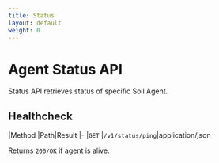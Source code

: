 ```yaml
---
title: Status
layout: default
weight: 0
---
```


# Agent Status API

Status API retrieves status of specific Soil Agent.

## Healthcheck

|Method |Path|Result
|-
|`GET` |`/v1/status/ping`|application/json


Returns `200/OK` if agent is alive.
